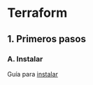# Terraform

## 1. Primeros pasos
### A. Instalar
Guía para [instalar](https://developer.hashicorp.com/terraform/tutorials/aws-get-started/install-cli)
